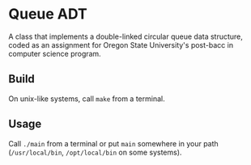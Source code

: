 # Queue ADT

A class that implements a double-linked circular queue data structure, coded as an assignment for Oregon State University's post-bacc in computer science program. 

## Build

On unix-like systems, call `make` from a terminal.

## Usage

Call `./main` from a terminal or put `main` somewhere in your path (`/usr/local/bin`, `/opt/local/bin` on some systems).
